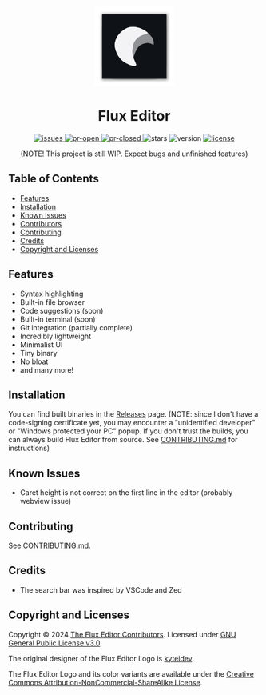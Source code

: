 <p align="center"><img src="./images/FluxEditorLogo.png"
     alt="Flux Editor logo"
     width="160px"
     height="160px" />
</p>

<h1 align="center">Flux Editor</h1>

<div align="center">
<a href="https://github.com/kyteidev/FluxEditor/issues">
  <img src="https://img.shields.io/github/issues/kyteidev/FluxEditor?style=flat-square" alt="issues">
</a>
<a href="https://github.com/kyteidev/FluxEditor/pulls">
  <img src="https://img.shields.io/github/issues-pr/kyteidev/FluxEditor?style=flat-square" alt="pr-open">
</a>
<a href="https://github.com/kyteidev/FluxEditor/pulls">
  <img src="https://img.shields.io/github/issues-pr-closed-raw/kyteidev/FluxEditor?style=flat-square" alt="pr-closed">
</a>
<a>
  <img src="https://img.shields.io/github/stars/kyteidev/FluxEditor?style=flat-square" alt="stars">
</a>
  <a>
    <img src="https://img.shields.io/badge/version-0.4.1-blue?style=flat-square" alt="version">
  </a>
  <a href="https://github.com/kyteidev/FluxEditor/blob/dev/LICENSE">
    <img src="https://img.shields.io/badge/license-GPL--3.0-orange?style=flat-square" alt="license">
  </a>
</div>

<p align="center">
(NOTE! This project is still WIP. Expect bugs and unfinished features)
</p>

## Table of Contents

- [Features](#features)
- [Installation](#installation)
- [Known Issues](#known-issues)
- [Contributors](#contributors)
- [Contributing](#contributing)
- [Credits](#credits)
- [Copyright and Licenses](#license)

## Features <a name="features"></a>

- Syntax highlighting
- Built-in file browser
- Code suggestions (soon)
- Built-in terminal (soon)
- Git integration (partially complete)
- Incredibly lightweight
- Minimalist UI
- Tiny binary
- No bloat
- and many more!

## Installation <a name="installation"></a>

You can find built binaries in the [Releases](https://github.com/kyteidev/FluxEditor/releases) page. (NOTE: since I don't have a code-signing certificate yet, you may encounter a "unidentified developer" or "Windows protected your PC" popup. If you don't trust the builds, you can always build Flux Editor from source. See [CONTRIBUTING.md](https://github.com/kyteidev/FluxEditor/blob/dev/CONTRIBUTING.md) for instructions)

## Known Issues <a name="known-issues"></a>

- Caret height is not correct on the first line in the editor (probably webview issue)

## Contributing <a name="contributing"></a>

See [CONTRIBUTING.md](https://github.com/kyteidev/FluxEditor/blob/dev/CONTRIBUTING.md).

## Credits <a name="credits"></a>

- The search bar was inspired by VSCode and Zed

## Copyright and Licenses <a name="license"></a>

Copyright © 2024 [The Flux Editor Contributors](https://github.com/kyteidev/FluxEditor/graphs/contributors). Licensed under [GNU General Public License v3.0](https://github.com/kyteidev/FluxEditor/blob/dev/LICENSE).

The original designer of the Flux Editor Logo is [kyteidev](https://github.com/kyteidev/).

The Flux Editor Logo and its color variants are available under the [Creative Commons Attribution-NonCommercial-ShareAlike License](https://creativecommons.org/licenses/by-nc-sa/4.0/).
